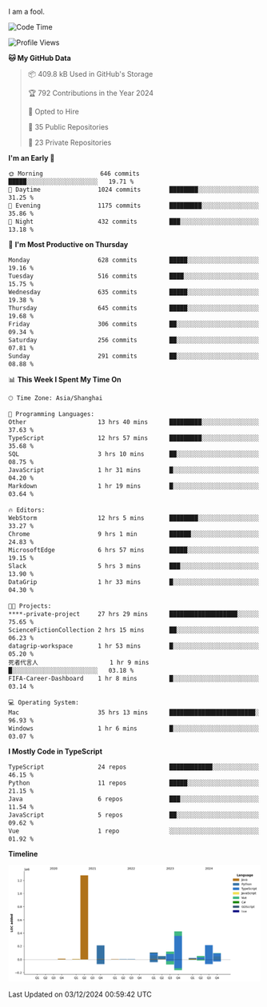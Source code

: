 I am a fool.

<!--START_SECTION:waka-->
![Code Time](http://img.shields.io/badge/Code%20Time-2%2C181%20hrs%2048%20mins-blue)

![Profile Views](http://img.shields.io/badge/Profile%20Views-0-blue)

**🐱 My GitHub Data** 

> 📦 409.8 kB Used in GitHub's Storage 
 > 
> 🏆 792 Contributions in the Year 2024
 > 
> 💼 Opted to Hire
 > 
> 📜 35 Public Repositories 
 > 
> 🔑 23 Private Repositories 
 > 
**I'm an Early 🐤** 

```text
🌞 Morning                646 commits         █████░░░░░░░░░░░░░░░░░░░░   19.71 % 
🌆 Daytime                1024 commits        ████████░░░░░░░░░░░░░░░░░   31.25 % 
🌃 Evening                1175 commits        █████████░░░░░░░░░░░░░░░░   35.86 % 
🌙 Night                  432 commits         ███░░░░░░░░░░░░░░░░░░░░░░   13.18 % 
```
📅 **I'm Most Productive on Thursday** 

```text
Monday                   628 commits         █████░░░░░░░░░░░░░░░░░░░░   19.16 % 
Tuesday                  516 commits         ████░░░░░░░░░░░░░░░░░░░░░   15.75 % 
Wednesday                635 commits         █████░░░░░░░░░░░░░░░░░░░░   19.38 % 
Thursday                 645 commits         █████░░░░░░░░░░░░░░░░░░░░   19.68 % 
Friday                   306 commits         ██░░░░░░░░░░░░░░░░░░░░░░░   09.34 % 
Saturday                 256 commits         ██░░░░░░░░░░░░░░░░░░░░░░░   07.81 % 
Sunday                   291 commits         ██░░░░░░░░░░░░░░░░░░░░░░░   08.88 % 
```


📊 **This Week I Spent My Time On** 

```text
🕑︎ Time Zone: Asia/Shanghai

💬 Programming Languages: 
Other                    13 hrs 40 mins      █████████░░░░░░░░░░░░░░░░   37.63 % 
TypeScript               12 hrs 57 mins      █████████░░░░░░░░░░░░░░░░   35.68 % 
SQL                      3 hrs 10 mins       ██░░░░░░░░░░░░░░░░░░░░░░░   08.75 % 
JavaScript               1 hr 31 mins        █░░░░░░░░░░░░░░░░░░░░░░░░   04.20 % 
Markdown                 1 hr 19 mins        █░░░░░░░░░░░░░░░░░░░░░░░░   03.64 % 

🔥 Editors: 
WebStorm                 12 hrs 5 mins       ████████░░░░░░░░░░░░░░░░░   33.27 % 
Chrome                   9 hrs 1 min         ██████░░░░░░░░░░░░░░░░░░░   24.83 % 
MicrosoftEdge            6 hrs 57 mins       █████░░░░░░░░░░░░░░░░░░░░   19.15 % 
Slack                    5 hrs 3 mins        ███░░░░░░░░░░░░░░░░░░░░░░   13.90 % 
DataGrip                 1 hr 33 mins        █░░░░░░░░░░░░░░░░░░░░░░░░   04.30 % 

🐱‍💻 Projects: 
****-private-project     27 hrs 29 mins      ███████████████████░░░░░░   75.65 % 
ScienceFictionCollection 2 hrs 15 mins       ██░░░░░░░░░░░░░░░░░░░░░░░   06.23 % 
datagrip-workspace       1 hr 53 mins        █░░░░░░░░░░░░░░░░░░░░░░░░   05.20 % 
死者代言人                    1 hr 9 mins         █░░░░░░░░░░░░░░░░░░░░░░░░   03.18 % 
FIFA-Career-Dashboard    1 hr 8 mins         █░░░░░░░░░░░░░░░░░░░░░░░░   03.14 % 

💻 Operating System: 
Mac                      35 hrs 13 mins      ████████████████████████░   96.93 % 
Windows                  1 hr 6 mins         █░░░░░░░░░░░░░░░░░░░░░░░░   03.07 % 
```

**I Mostly Code in TypeScript** 

```text
TypeScript               24 repos            ████████████░░░░░░░░░░░░░   46.15 % 
Python                   11 repos            █████░░░░░░░░░░░░░░░░░░░░   21.15 % 
Java                     6 repos             ███░░░░░░░░░░░░░░░░░░░░░░   11.54 % 
JavaScript               5 repos             ██░░░░░░░░░░░░░░░░░░░░░░░   09.62 % 
Vue                      1 repo              ░░░░░░░░░░░░░░░░░░░░░░░░░   01.92 % 
```



**Timeline**

![Lines of Code chart](https://raw.githubusercontent.com/VeejaLiu/VeejaLiu/master/assets/bar_graph.png)


 Last Updated on 03/12/2024 00:59:42 UTC
<!--END_SECTION:waka-->
